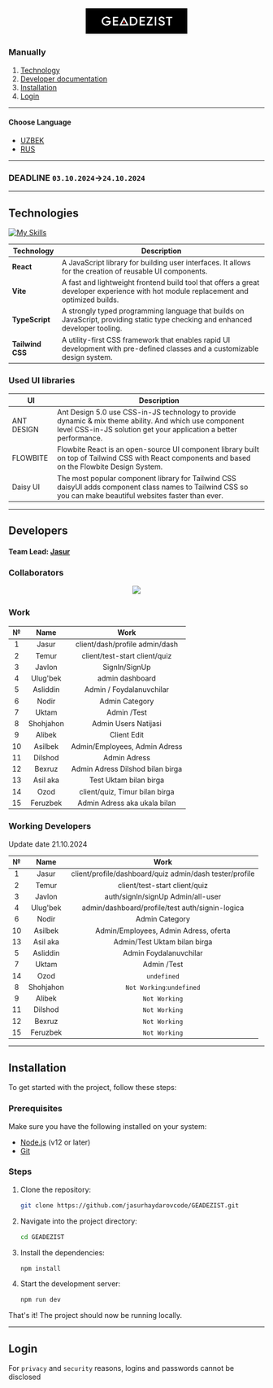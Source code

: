 <div align="center">
<img src=".github/GEADEZIST.png" width="200">

<!-- # GEADEZIST -->
</div>

### Manually

1. [Technology](#technologies)
2. [Developer documentation](#developers)
3. [Installation](#installation)
4. [Login](#login)

---



#### Choose Language
- [UZBEK](https://github.com/jasurhaydarovcode/GEADEZIST/blob/main/.github/README/README_UZ.md)
- [RUS](https://github.com/jasurhaydarovcode/GEADEZIST/blob/main/.github/README/README_RU.md)



---

### DEADLINE `03.10.2024`->`24.10.2024`

---

## Technologies

[![My Skills](https://skillicons.dev/icons?i=react,vite,ts,tailwind)]()

| **Technology**   | **Description**                                                                                                                       |
| ---------------- | ------------------------------------------------------------------------------------------------------------------------------------- |
| **React**        | A JavaScript library for building user interfaces. It allows for the creation of reusable UI components.                              |
| **Vite**         | A fast and lightweight frontend build tool that offers a great developer experience with hot module replacement and optimized builds. |
| **TypeScript**   | A strongly typed programming language that builds on JavaScript, providing static type checking and enhanced developer tooling.       |
| **Tailwind CSS** | A utility-first CSS framework that enables rapid UI development with pre-defined classes and a customizable design system.            |

### Used UI libraries

| **UI**     | **Description** |
| ------------- | ------------- |
| ANT DESIGN | Ant Design 5.0 use CSS-in-JS technology to provide dynamic & mix theme ability. And which use component level CSS-in-JS solution get your application a better performance. |
| FLOWBITE   | Flowbite React is an open-source UI component library built on top of Tailwind CSS with React components and based on the Flowbite Design System. |
| Daisy UI | The most popular component library for Tailwind CSS daisyUI adds component class names to Tailwind CSS so you can make beautiful websites faster than ever. |

---

## Developers

#### Team Lead: [Jasur](https://github.com/jasurhaydarovcode)

### Collaborators

<p align="center">
  <a href="https://github.com/jasurhaydarovcode/GEADEZIST/graphs/contributors">
    <img src="https://contrib.rocks/image?repo=jasurhaydarovcode/GEADEZIST">
  </a>

</p>

<div align=center>


<h3 align="left">Work</h3>

|  №  |   Name    |               Work               | 
| :-: | :-------: | :------------------------------: | 
|  1  |   Jasur   |  client/dash/profile admin/dash  | 
|  2  |   Temur   |  client/test-start client/quiz   | 
|  3  |  Javlon   |          SignIn/SignUp           | 
|  4  | Ulug'bek  |          admin dashboard         |
|  5  | Asliddin  |     Admin / Foydalanuvchilar     | 
|  6  |   Nodir   |          Admin Category          | 
|  7  |   Uktam   |           Admin /Test            | 
|  8  | Shohjahon |       Admin Users Natijasi       | 
|  9  |  Alibek   |           Client Edit            | 
| 10  |  Asilbek  |  Admin/Employees, Admin Adress   | 
| 11  |  Dilshod  |           Admin Adress           | 
| 12  |  Bexruz   | Admin Adress Dilshod bilan birga | 
| 13  | Asil aka  |      Test Uktam bilan birga      | 
| 14  |   Ozod    |  client/quiz, Timur bilan birga  | 
| 15  | Feruzbek  |   Admin Adress aka ukala bilan   | 

<div align="left">
<h3>Working Developers</h3>
<p>Update date 21.10.2024</p>
</div>

|  №  |   Name    |               Work               |
| :-: | :-------: | :------------------------------: |
|  1  |   Jasur   |  client/profile/dashboard/quiz admin/dash tester/profile  |
|  2  |   Temur   |  client/test-start client/quiz   |
|  3  |  Javlon   |  auth/signIn/signUp Admin/all-user  |
|  4  | Ulug'bek  |  admin/dashboard/profile/test auth/signin-logica |
|  6  |   Nodir   |          Admin Category          |
| 10  |  Asilbek  |  Admin/Employees, Admin Adress, oferta   |
| 13  | Asil aka  |     Admin/Test Uktam bilan birga      |
|  5  | Asliddin  | Admin Foydalanuvchilar |
|  7  |   Uktam   |     Admin /Test      |
| 14  |   Ozod    |`undefined`|
|  8  | Shohjahon |`Not Working`:`undefined`|
|  9  |  Alibek   |`Not Working`|
| 11  |  Dilshod  |`Not Working`|
| 12  |  Bexruz   |`Not Working`|
| 15  | Feruzbek  |`Not Working`|

</div>

---

## Installation

To get started with the project, follow these steps:

### Prerequisites

Make sure you have the following installed on your system:

- [Node.js](https://nodejs.org/) (v12 or later)
- [Git](https://git-scm.com/)

### Steps

1. Clone the repository:

   ```bash
   git clone https://github.com/jasurhaydarovcode/GEADEZIST.git 
   ```

2. Navigate into the project directory:

   ```bash 
   cd GEADEZIST 
   ``` 

3. Install the dependencies:

   ```bash
   npm install
   ```

4. Start the development server:
   ```bash
   npm run dev
   ```

That's it! The project should now be running locally.

---

## Login

For `privacy` and `security` reasons, logins and passwords cannot be disclosed 

